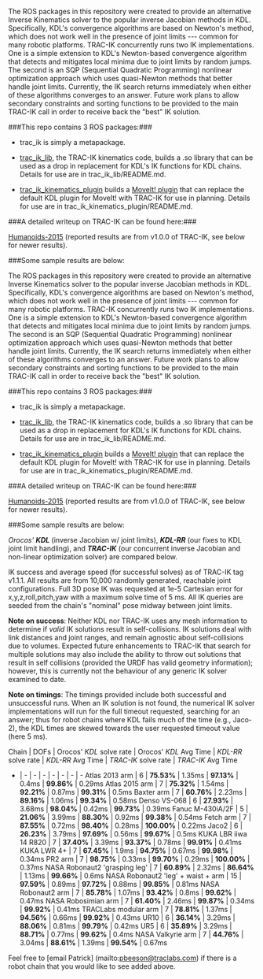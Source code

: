 The ROS packages in this repository were created to provide an alternative
Inverse Kinematics solver to the popular inverse Jacobian methods in KDL.
Specifically, KDL's convergence algorithms are based on Newton's method, which
does not work well in the presence of joint limits --- common for many robotic
platforms.  TRAC-IK concurrently runs two IK implementations.  One is a simple
extension to KDL's Newton-based convergence algorithm that detects and
mitigates local minima due to joint limits by random jumps.  The second is an
SQP (Sequential Quadratic Programming) nonlinear optimization approach which
uses quasi-Newton methods that better handle joint limits.  Currently, the IK
search returns immediately when either of these algorithms converges to an
answer.  Future work plans to allow secondary constraints and sorting
functions to be provided to the main TRAC-IK call in order to receive back the
"best" IK solution.

###This repo contains 3 ROS packages:###

- trac\_ik is simply a metapackage.  

- [trac\_ik\_lib](https://bitbucket.org/traclabs/trac_ik/src/HEAD/trac_ik_lib), the TRAC-IK kinematics code,
builds a .so library that can be used as a drop in replacement for KDL's IK
functions for KDL chains. Details for use are in trac\_ik\_lib/README.md.

- [trac\_ik\_kinematics\_plugin](https://bitbucket.org/traclabs/trac_ik/src/HEAD/trac_ik_kinematics_plugin) builds a [MoveIt! plugin](http://moveit.ros.org/documentation/concepts/#kinematics) that can
replace the default KDL plugin for MoveIt! with TRAC-IK for use in planning.
Details for use are in trac\_ik\_kinematics\_plugin/README.md.

###A detailed writeup on TRAC-IK can be found here:###

[Humanoids-2015](https://personal.traclabs.com/~pbeeson/publications/b2hd-Beeson-humanoids-15.html) (reported results are from v1.0.0 of TRAC-IK, see below for newer results).

###Some sample results are below: 

The ROS packages in this repository were created to provide an alternative
Inverse Kinematics solver to the popular inverse Jacobian methods in KDL.
Specifically, KDL's convergence algorithms are based on Newton's method, which
does not work well in the presence of joint limits --- common for many robotic
platforms.  TRAC-IK concurrently runs two IK implementations.  One is a simple
extension to KDL's Newton-based convergence algorithm that detects and
mitigates local minima due to joint limits by random jumps.  The second is an
SQP (Sequential Quadratic Programming) nonlinear optimization approach which
uses quasi-Newton methods that better handle joint limits.  Currently, the IK
search returns immediately when either of these algorithms converges to an
answer.  Future work plans to allow secondary constraints and sorting
functions to be provided to the main TRAC-IK call in order to receive back the
"best" IK solution.

###This repo contains 3 ROS packages:###

- trac\_ik is simply a metapackage.  

- [trac\_ik\_lib](https://bitbucket.org/traclabs/trac_ik/src/HEAD/trac_ik_lib), the TRAC-IK kinematics code,
builds a .so library that can be used as a drop in replacement for KDL's IK
functions for KDL chains. Details for use are in trac\_ik\_lib/README.md.

- [trac\_ik\_kinematics\_plugin](https://bitbucket.org/traclabs/trac_ik/src/HEAD/trac_ik_kinematics_plugin) builds a [MoveIt! plugin](http://moveit.ros.org/documentation/concepts/#kinematics) that can
replace the default KDL plugin for MoveIt! with TRAC-IK for use in planning.
Details for use are in trac\_ik\_kinematics\_plugin/README.md.

###A detailed writeup on TRAC-IK can be found here:###

[Humanoids-2015](https://personal.traclabs.com/~pbeeson/publications/b2hd-Beeson-humanoids-15.html) (reported results are from v1.0.0 of TRAC-IK, see below for newer results).

###Some sample results are below: 

_Orocos' **KDL**_ (inverse Jacobian w/ joint limits), _**KDL-RR**_ (our fixes to KDL joint limit handling), and _**TRAC-IK**_ (our concurrent inverse Jacobian and non-linear optimization solver) are compared below.

IK success and average speed (for successful solves) as of TRAC-IK tag v1.1.1.  All results are from 10,000 randomly generated, reachable joint configurations.  Full 3D pose IK was requested at 1e-5 Cartesian error for x,y,z,roll,pitch,yaw with a maximum solve time of 5 ms.  All IK queries are seeded from the chain's "nominal" pose midway between joint limits.

**Note on success**: Neither KDL nor TRAC-IK uses any mesh information to determine if _valid_ IK solutions result in self-collisions.  IK solutions deal with link distances and joint ranges, and remain agnostic about self-collisions due to volumes.  Expected future enhancements to TRAC-IK that search for multiple solutions may also include the ability to throw out solutions that result in self collisions (provided the URDF has valid geometry information); however, this is currently not the behaviour of any generic IK solver examined to date.

**Note on timings**: The timings provided include both successful and unsuccessful runs.  When an IK solution is not found, the numerical IK solver implementations will run for the full timeout requested, searching for an answer; thus for robot chains where KDL fails much of the time (e.g., Jaco-2), the KDL times are skewed towards the user requested timeout value (here 5 ms).  

Chain | DOFs | Orocos' _KDL_ solve rate | Orocos' _KDL_ Avg Time | _KDL-RR_ solve rate | _KDL-RR_ Avg Time | _TRAC-IK_ solve rate | _TRAC-IK_ Avg Time
- | - | - | - | - | - | - | -
Atlas 2013 arm | 6 | **75.53%** | 1.35ms | **97.13%** | 0.4ms | **99.86%** | 0.29ms
Atlas 2015 arm | 7 | **75.32%** | 1.54ms | **92.21%** | 0.87ms | **99.31%** | 0.5ms
Baxter arm | 7 | **60.76%** | 2.23ms | **89.16%** | 1.06ms | **99.34%** | 0.58ms
Denso VS-068 | 6 | **27.93%** | 3.68ms | **98.04%** | 0.42ms | **99.73%** | 0.39ms
Fanuc M-430iA/2F | 5 | **21.06%** | 3.99ms | **88.30%** | 0.92ms | **99.38%** | 0.54ms
Fetch arm | 7 | **87.55%** | 0.72ms | **98.40%** | 0.28ms | **100.00%** | 0.22ms
Jaco2 | 6 | **26.23%** | 3.79ms | **97.69%** | 0.56ms | **99.67%** | 0.5ms
KUKA LBR iiwa 14 R820 | 7 | **37.40%** | 3.39ms | **93.37%** | 0.78ms | **99.91%** | 0.41ms
KUKA LWR 4+ | 7 | **67.45%** | 1.9ms | **94.75%** | 0.67ms | **99.98%** | 0.34ms
PR2 arm | 7 | **98.75%** | 0.33ms | **99.70%** | 0.29ms | **100.00%** | 0.37ms
NASA Robonaut2 'grasping leg' | 7 | **60.89%** | 2.32ms | **86.64%** | 1.13ms | **99.66%** | 0.6ms
NASA Robonaut2 'leg' + waist + arm | 15 | **97.59%** | 0.89ms | **97.72%** | 0.88ms | **99.85%** | 0.81ms
NASA Robonaut2 arm | 7 | **85.78%** | 1.07ms | **93.42%** | 0.8ms | **99.62%** | 0.47ms
NASA Robosimian arm | 7 | **61.40%** | 2.46ms | **99.87%** | 0.34ms | **99.92%** | 0.41ms
TRACLabs modular arm | 7 | **78.81%** | 1.37ms | **94.56%** | 0.66ms | **99.92%** | 0.43ms
UR10 | 6 | **36.14%** | 3.29ms | **88.06%** | 0.81ms | **99.79%** | 0.42ms
UR5 | 6 | **35.89%** | 3.29ms | **88.71%** | 0.77ms | **99.62%** | 0.4ms
NASA Valkyrie arm | 7 | **44.76%** | 3.04ms | **88.61%** | 1.39ms | **99.54%** | 0.67ms

Feel free to [email Patrick] (mailto:pbeeson@traclabs.com) if there is a robot chain that you would like to see added above.
